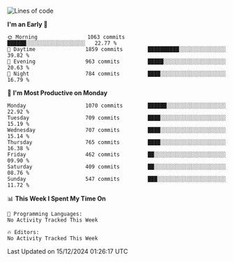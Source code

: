 <!--START_SECTION:waka-->
![Lines of code](https://img.shields.io/badge/From%20Hello%20World%20I%27ve%20Written-40.1%20million%20lines%20of%20code-blue)

**I'm an Early 🐤** 

```text
🌞 Morning                1063 commits        ██████░░░░░░░░░░░░░░░░░░░   22.77 % 
🌆 Daytime                1859 commits        ██████████░░░░░░░░░░░░░░░   39.82 % 
🌃 Evening                963 commits         █████░░░░░░░░░░░░░░░░░░░░   20.63 % 
🌙 Night                  784 commits         ████░░░░░░░░░░░░░░░░░░░░░   16.79 % 
```
📅 **I'm Most Productive on Monday** 

```text
Monday                   1070 commits        ██████░░░░░░░░░░░░░░░░░░░   22.92 % 
Tuesday                  709 commits         ████░░░░░░░░░░░░░░░░░░░░░   15.19 % 
Wednesday                707 commits         ████░░░░░░░░░░░░░░░░░░░░░   15.14 % 
Thursday                 765 commits         ████░░░░░░░░░░░░░░░░░░░░░   16.38 % 
Friday                   462 commits         ██░░░░░░░░░░░░░░░░░░░░░░░   09.90 % 
Saturday                 409 commits         ██░░░░░░░░░░░░░░░░░░░░░░░   08.76 % 
Sunday                   547 commits         ███░░░░░░░░░░░░░░░░░░░░░░   11.72 % 
```


📊 **This Week I Spent My Time On** 

```text
💬 Programming Languages: 
No Activity Tracked This Week

🔥 Editors: 
No Activity Tracked This Week
```


 Last Updated on 15/12/2024 01:26:17 UTC
<!--END_SECTION:waka-->
```

